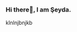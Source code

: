 ### Hi there👋, I am Şeyda.
klnlnjbnjkb
<!--
**Seyda1/Seyda1** is a ✨ _special_ ✨ repository because its `README.md` (this file) appears on your GitHub profile.
I am working on computer vision projects in the field of deep learning. I am working at [***Tractus Tecknology***(https://www.tractus.com.tr/en/)] as a data engineer. I am currently interested in cloud ML on AWS and MLOps.

##***Connect With Me***

[![LINKEDIN](link to image on GH)](link to your URL)
[![TWITTER](link to image on GH)](link to your URL)
[![MEDIUM](https://www.google.com/imgres?imgurl=https%3A%2F%2Fmiro.medium.com%2Fmax%2F1200%2F1*jfdwtvU6V6g99q3G7gq7dQ.png&imgrefurl=https%3A%2F%2Fmedium.design%2Flogos-and-brand-guidelines-f1a01a733592&tbnid=ixc_io3CL-0XsM&vet=12ahUKEwjrir_lhrf6AhXEyrsIHeZmDREQMygCegUIARC9AQ..i&docid=P4eei_b3GP5OBM&w=1200&h=678&q=medium%20image&client=opera&ved=2ahUKEwjrir_lhrf6AhXEyrsIHeZmDREQMygCegUIARC9AQ)](https://medium.com/@seydaybar)


